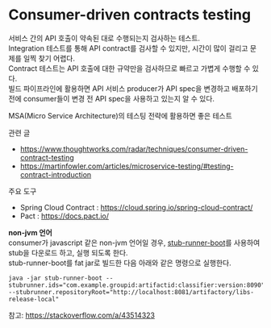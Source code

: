 # Consumer-driven contracts testing
서비스 간의 API 호출이 약속된 대로 수행되는지 검사하는 테스트.  
Integration 테스트를 통해 API contract를 검사할 수 있지만, 시간이 많이 걸리고 문제를 일찍 찾기 어렵다.  
Contract 테스트는 API 호출에 대한 규약만을 검사하므로 빠르고 가볍게 수행할 수 있다.  
빌드 파이프라인에 활용하면 API 서비스 producer가 API spec을 변경하고 배포하기 전에 consumer들이 변경 전 API spec을 사용하고 있는지 알 수 있다.  

MSA(Micro Service Architecture)의 테스팅 전략에 활용하면 좋은 테스트

관련 글
* https://www.thoughtworks.com/radar/techniques/consumer-driven-contract-testing
* https://martinfowler.com/articles/microservice-testing/#testing-contract-introduction

주요 도구
* Spring Cloud Contract : https://cloud.spring.io/spring-cloud-contract/
* Pact : https://docs.pact.io/  

**non-jvm 언어**  
consumer가 javascript 같은 non-jvm 언어일 경우, 
[stub-runner-boot](https://github.com/spring-cloud-samples/stub-runner-boot)를 사용하여 stub을 다운로드 하고, 실행 되도록 한다.  
stub-runner-boot를 fat jar로 빌드한 다음 아래와 같은 명령으로 실행한다.    

```
java -jar stub-runner-boot --stubrunner.ids="com.example.groupid:artifactid:classifier:version:8090" --stubrunner.repositoryRoot="http://localhost:8081/artifactory/libs-release-local"
```

참고: https://stackoverflow.com/a/43514323

